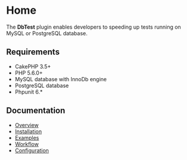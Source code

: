 Home
====

The **DbTest** plugin enables developers to speeding up tests running on MySQL or PostgreSQL database.

Requirements
------------

* CakePHP 3.5+
* PHP 5.6.0+
* MySQL database with InnoDb engine
* PostgreSQL database
* Phpunit 6.*

Documentation
-------------

* [Overview](Documentation/Overview.md)
* [Installation](Documentation/Installation.md)
* [Examples](Documentation/Examples.md)
* [Workflow](Documentation/Workflow.md)
* [Configuration](Documentation/Configuration.md)

